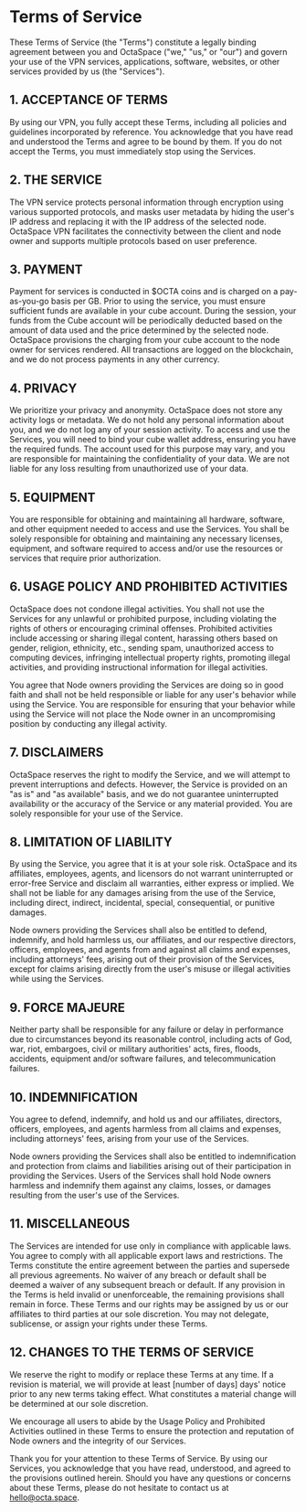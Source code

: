 # Terms of Service

These Terms of Service (the "Terms") constitute a legally binding agreement between you and OctaSpace ("we," "us," or "our") and govern your use of the VPN services, applications, software, websites, or other services provided by us (the "Services").

## 1. ACCEPTANCE OF TERMS

By using our VPN, you fully accept these Terms, including all policies and guidelines incorporated by reference. You acknowledge that you have read and understood the Terms and agree to be bound by them. If you do not accept the Terms, you must immediately stop using the Services.

## 2. THE SERVICE

The VPN service protects personal information through encryption using various supported protocols, and masks user metadata by hiding the user's IP address and replacing it with the IP address of the selected node. OctaSpace VPN facilitates the connectivity between the client and node owner and supports multiple protocols based on user preference.


## 3. PAYMENT

Payment for services is conducted in $OCTA coins and is charged on a pay-as-you-go basis per GB. Prior to using the service, you must ensure sufficient funds are available in your cube account. During the session, your funds from the Cube account will be periodically deducted based on the amount of data used and the price determined by the selected node. OctaSpace provisions the charging from your cube account to the node owner for services rendered. All transactions are logged on the blockchain, and we do not process payments in any other currency.

## 4. PRIVACY

We prioritize your privacy and anonymity. OctaSpace does not store any activity logs or metadata. We do not hold any personal information about you, and we do not log any of your session activity. To access and use the Services, you will need to bind your cube wallet address, ensuring you have the required funds. The account used for this purpose may vary, and you are responsible for maintaining the confidentiality of your data. We are not liable for any loss resulting from unauthorized use of your data.

## 5. EQUIPMENT

You are responsible for obtaining and maintaining all hardware, software, and other equipment needed to access and use the Services. You shall be solely responsible for obtaining and maintaining any necessary licenses, equipment, and software required to access and/or use the resources or services that require prior authorization.

## 6. USAGE POLICY AND PROHIBITED ACTIVITIES

OctaSpace does not condone illegal activities. You shall not use the Services for any unlawful or prohibited purpose, including violating the rights of others or encouraging criminal offenses. Prohibited activities include accessing or sharing illegal content, harassing others based on gender, religion, ethnicity, etc., sending spam, unauthorized access to computing devices, infringing intellectual property rights, promoting illegal activities, and providing instructional information for illegal activities.

You agree that Node owners providing the Services are doing so in good faith and shall not be held responsible or liable for any user's behavior while using the Service. You are responsible for ensuring that your behavior while using the Service will not place the Node owner in an uncompromising position by conducting any illegal activity.

## 7. DISCLAIMERS

OctaSpace reserves the right to modify the Service, and we will attempt to prevent interruptions and defects. However, the Service is provided on an "as is" and "as available" basis, and we do not guarantee uninterrupted availability or the accuracy of the Service or any material provided. You are solely responsible for your use of the Service.

## 8. LIMITATION OF LIABILITY

By using the Service, you agree that it is at your sole risk. OctaSpace and its affiliates, employees, agents, and licensors do not warrant uninterrupted or error-free Service and disclaim all warranties, either express or implied. We shall not be liable for any damages arising from the use of the Service, including direct, indirect, incidental, special, consequential, or punitive damages.

Node owners providing the Services shall also be entitled to defend, indemnify, and hold harmless us, our affiliates, and our respective directors, officers, employees, and agents from and against all claims and expenses, including attorneys' fees, arising out of their provision of the Services, except for claims arising directly from the user's misuse or illegal activities while using the Services.

## 9. FORCE MAJEURE

Neither party shall be responsible for any failure or delay in performance due to circumstances beyond its reasonable control, including acts of God, war, riot, embargoes, civil or military authorities' acts, fires, floods, accidents, equipment and/or software failures, and telecommunication failures.

## 10. INDEMNIFICATION

You agree to defend, indemnify, and hold us and our affiliates, directors, officers, employees, and agents harmless from all claims and expenses, including attorneys' fees, arising from your use of the Services.

Node owners providing the Services shall also be entitled to indemnification and protection from claims and liabilities arising out of their participation in providing the Services. Users of the Services shall hold Node owners harmless and indemnify them against any claims, losses, or damages resulting from the user's use of the Services.

## 11. MISCELLANEOUS

The Services are intended for use only in compliance with applicable laws. You agree to comply with all applicable export laws and restrictions. The Terms constitute the entire agreement between the parties and supersede all previous agreements. No waiver of any breach or default shall be deemed a waiver of any subsequent breach or default. If any provision in the Terms is held invalid or unenforceable, the remaining provisions shall remain in force. These Terms and our rights may be assigned by us or our affiliates to third parties at our sole discretion. You may not delegate, sublicense, or assign your rights under these Terms.

## 12. CHANGES TO THE TERMS OF SERVICE

We reserve the right to modify or replace these Terms at any time. If a revision is material, we will provide at least [number of days] days' notice prior to any new terms taking effect. What constitutes a material change will be determined at our sole discretion.

We encourage all users to abide by the Usage Policy and Prohibited Activities outlined in these Terms to ensure the protection and reputation of Node owners and the integrity of our Services.

Thank you for your attention to these Terms of Service. By using our Services, you acknowledge that you have read, understood, and agreed to the provisions outlined herein. Should you have any questions or concerns about these Terms, please do not hesitate to contact us at hello@octa.space.

